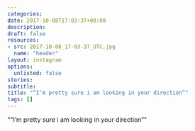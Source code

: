 ```yaml
---
categories:
date: 2017-10-08T17:03:37+00:00
description:
draft: false
resources:
- src: 2017-10-08_17-03-37_UTC.jpg
  name: "header"
layout: instagram
options:
  unlisted: false
stories:
subtitle:
title: "“I’m pretty sure i am looking in your direction”"
tags: []
---
```


"“I’m pretty sure i am looking in your direction”"
